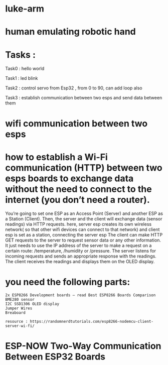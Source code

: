 # luke-arm
# human emulating robotic hand
# Tasks :

  Task0 : hello world 

  Task1 : led blink

  Task2 : control servo from Esp32 , from 0 to 90, can add loop also
  
  Task3 : establish communication between two esps and send data between them


#  wifi communication between two esps

# how to establish a Wi-Fi communication (HTTP) between two esps boards to exchange data without the need to connect to the internet (you don’t need a router).
You’re going to set one ESP as an Access Point (Server) and another ESP as a Station (Client). Then, the server and the client will exchange data (sensor readings) via HTTP requests. 
here, server esp creates its own wireless network( so that other wifi devices can connect to that network) and client esp is set as a station, connecting the server esp
The client can make HTTP GET requests to the server to request sensor data or any other information. It just needs to use the IP address of the server to make a request on a certain route: /temperature, /humidity or /pressure.
The server listens for incoming requests and sends an appropriate response with the readings.
The client receives the readings and displays them on the OLED display.

# you need the following parts:

    2x ESP8266 Development boards – read Best ESP8266 Boards Comparison
    BME280 sensor
    I2C SSD1306 OLED display
    Jumper Wires
    Breaboard
    
    resource : https://randomnerdtutorials.com/esp8266-nodemcu-client-server-wi-fi/

# ESP-NOW Two-Way Communication Between ESP32 Boards
